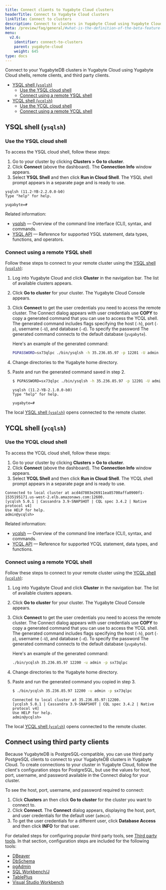 ```yaml
---
title: Connect clients to Yugabyte Cloud clusters
headerTitle: Connect to Yugabyte Cloud clusters
linkTitle: Connect to clusters
description: Connect to clusters in Yugabyte Cloud using Yugabyte Cloud shells, remote clients, and third party clients.
beta: /preview/faq/general/#what-is-the-definition-of-the-beta-feature-tag
menu:
  v2.6:
    identifier: connect-to-clusters
    parent: yugabyte-cloud
    weight: 645
type: docs
---
```


Connect to your YugabyteDB clusters in Yugabyte Cloud using Yugabyte Cloud shells, remote clients, and third party clients.

- [YSQL shell (`ysqlsh`)](#ysql-shell-ysqlsh)
  - [Use the YSQL cloud shell](#use-the-ysql-cloud-shell)
  - [Connect using a remote YSQL shell](#connect-using-a-remote-ysql-shell)
- [YCQL shell (`ycqlsh`)](#ycql-shell-ycqlsh)
  - [Use the YCQL cloud shell](#use-the-ycql-cloud-shell)
  - [Connect using a remote YCQL shell](#connect-using-a-remote-ycql-shell)

## YSQL shell (`ysqlsh`)

### Use the YSQL cloud shell

To access the YSQL cloud shell, follow these steps:

1. Go to your cluster by clicking **Clusters > Go to cluster**.
2. Click **Connect** (above the dashboard). The **Connection Info** window appears.
3. Select **YSQL Shell** and then click **Run in Cloud Shell**. The YSQL shell prompt appears in a separate page and is ready to use.

```
ysqlsh (11.2-YB-2.2.0.0-b0)
Type "help" for help.

yugabyte=#
```

Related information:

- [ysqlsh](../../admin/ysqlsh) — Overview of the command line interface (CLI), syntax, and commands.
- [YSQL API](../../api/ysql) — Reference for supported YSQL statement, data types, functions, and operators.

### Connect using a remote YSQL shell

Follow these steps to connect to your remote cluster using the [YSQL shell (`ysqlsh`)](../../admin/ysqlsh/):

1. Log into Yugabyte Cloud and click **Cluster** in the navigation bar. The list of available clusters appears.
2. Click **Go to cluster** for your cluster. The Yugabyte Cloud Console appears.
3. Click **Connect** to get the user credentials you need to access the remote cluster. The Connect dialog appears with user credentials
   use **COPY** to copy a generated command that you can use to access the YCQL shell. The generated command includes flags specifying
   the host (`-h`), port (`-p`), username (`-U`), and database (`-d`). To specify the password The generated command connects to the default database (`yugabyte`).

   Here's an example of the generated command:

    ```sh
    PGPASSWORD=sx73qlpc ./bin/ysqlsh -h 35.236.85.97 -p 12201 -U admin -d yugabyte
    ```

4. Change directories to the Yugabyte home directory.
5. Paste and run the generated command saved in step 2.

    ```sh
    $ PGPASSWORD=sx73qlpc ./bin/ysqlsh -h 35.236.85.97 -p 12201 -U admin -d yugabyte
    ```

    ```
    ysqlsh (11.2-YB-2.1.0.0-b0)
    Type "help" for help.

    yugabyte=#
    ```

The local [YSQL shell (`ysqlsh`)](../../admin/ysqlsh/) opens connected to the remote cluster.

## YCQL shell (`ycqlsh`)

### Use the YCQL cloud shell

To access the YCQL cloud shell, follow these steps:

1. Go to your cluster by clicking **Clusters > Go to cluster**.
2. Click **Connect** (above the dashboard). The **Connection Info** window appears.
3. Select **YCQL Shell** and then click **Run in Cloud Shell**. The YCQL shell prompt appears in a separate page and is ready to use.

```
Connected to local cluster at acd4d7803e26911ea85700affa0900f1-1535195171.us-west-2.elb.amazonaws.com:12600.
[ycqlsh 5.0.1 | Cassandra 3.9-SNAPSHOT | CQL spec 3.4.2 | Native protocol v4]
Use HELP for help.
admin@ycqlsh>
```

Related information:

- [ycqlsh](../../admin/ycqlsh) — Overview of the command line interface (CLI), syntax, and commands.
- [YCQL API](../../api/ycql) — Reference for supported YCQL statement, data types, and functions.

### Connect using a remote YCQL shell

Follow these steps to connect to your remote cluster using the [YCQL shell (`ycqlsh`)](../../admin/ycqlsh/):

1. Log into Yugabyte Cloud and click **Cluster** in the navigation bar. The list of available clusters appears.
2. Click **Go to cluster** for your cluster. The Yugabyte Cloud Console appears.
3. Click **Connect** to get the user credentials you need to access the remote cluster. The Connect dialog appears with user credentials
   use **COPY** to copy a generated command that you can use to access the YCQL shell. The generated command includes flags specifying
   the host (`-h`), port (`-p`), username (`-U`), and database (`-d`). To specify the password The generated command connects to the default database (`yugabyte`).

    Here's an example of the generated command:

    ```sh
    ./bin/ycqlsh 35.236.85.97 12200 -u admin -p sx73qlpc
    ```

4. Change directories to the Yugabyte home directory.
5. Paste and run the generated command you copied in step 3.

    ```sh
    $ ./bin/ycqlsh 35.236.85.97 12200 -u admin -p sx73qlpc
    ```

    ```
    Connected to local cluster at 35.236.85.97:12200.
    [ycqlsh 5.0.1 | Cassandra 3.9-SNAPSHOT | CQL spec 3.4.2 | Native protocol v4]
    Use HELP for help.
    admin@ycqlsh>
    ```

The local [YCQL shell (`ycqlsh`)](../../admin/ycqlsh/) opens connected to the remote cluster.

## Connect using third party clients

Because YugabyteDB is PostgreSQL-compatible, you can use third party PostgreSQL clients to connect to your YugabyteDB clusters in Yugabyte Cloud.
To create connections to your cluster in Yugabyte Cloud, follow the client's configuration steps for PostgreSQL, but use the values for host, port, username,
and password available in the Connect dialog for your cluster.

To see the host, port, username, and password required to connect:

1. Click **Clusters** an then click **Go to cluster** for the cluster you want to connect to.
2. Click **Connect**. The **Connect** dialog appears, displaying the host, port, and user credentials for the default user (`admin`).
3. To get the user credentials for a different user, click **Database Access** and then click **INFO** for that user.

For detailed steps for configuring popular third party tools, see [Third party tools](../../tools/). In that section, configuration steps
are included for the following tools:

- [DBeaver](../../tools/dbeaver-ysql)
- [DbSchema](../../tools/dbschema)
- [pgAdmin](../../tools/pgadmin)
- [SQL Workbench/J](../../tools/sql-workbench)
- [TablePlus](../../tools/tableplus)
- [Visual Studio Workbench](../../tools/visualstudioworkbench)
